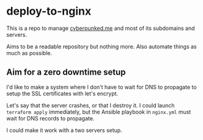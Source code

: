 # deploy-to-nginx

This is a repo to manage [cyberpunked.me](https://cyberpunked.me) and
most of its subdomains and servers.

Aims to be a readable repository but nothing more. Also automate things
as much as possible.

## Aim for a zero downtime setup

I'd like to make a system where I don't have to wait for DNS to
propagate to setup the SSL certificates with let's encrypt.

Let's say that the server crashes, or that I destroy it. I could
launch `terraform apply` immediately, but the Ansible playbook
in `nginx.yml` must wait for DNS records to propagate.

I could make it work with a two servers setup.